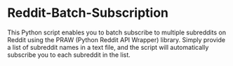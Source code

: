 # Reddit-Batch-Subscription
This Python script enables you to batch subscribe to multiple subreddits on Reddit using the PRAW (Python Reddit API Wrapper) library. Simply provide a list of subreddit names in a text file, and the script will automatically subscribe you to each subreddit in the list.
